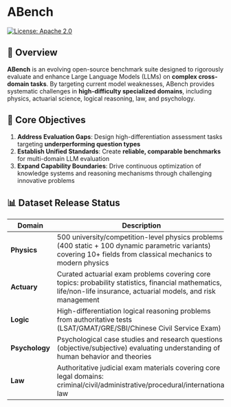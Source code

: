 # ABench
[![License: Apache 2.0](https://img.shields.io/badge/License-Apache%202.0-green.svg)](https://opensource.org/licenses/Apache-2.0)

## 🌟 Overview

**ABench** is an evolving open-source benchmark suite designed to rigorously evaluate and enhance Large Language Models (LLMs) on **complex cross-domain tasks**. By targeting current model weaknesses, ABench provides systematic challenges in **high-difficulty specialized domains**, including physics, actuarial science, logical reasoning, law, and psychology.

## 🎯 Core Objectives
1.  **Address Evaluation Gaps**: Design high-differentiation assessment tasks targeting **underperforming question types**
2.  **Establish Unified Standards**: Create **reliable, comparable benchmarks** for multi-domain LLM evaluation
3.  **Expand Capability Boundaries**: Drive continuous optimization of knowledge systems and reasoning mechanisms through challenging innovative problems

## 📊 Dataset Release Status

| Domain         | Description                                                                                                      | Status                             |
|----------------|------------------------------------------------------------------------------------------------------------------|------------------------------------|
| **Physics**    | 500 university/competition-level physics problems (400 static + 100 dynamic parametric variants) covering 10+ fields from classical mechanics to modern physics | [✅ Released](Physics/README.md)    |
| **Actuary**    | Curated actuarial exam problems covering core topics: probability statistics, financial mathematics, life/non-life insurance, actuarial models, and risk management | [✅ Released](Actuary/README.md)    |
| **Logic**      | High-differentiation logical reasoning problems from authoritative tests (LSAT/GMAT/GRE/SBI/Chinese Civil Service Exam) | [✅ Released](Logic/README.md)      |
| **Psychology** | Psychological case studies and research questions (objective/subjective) evaluating understanding of human behavior and theories | [✅ Released](Psychology/README.md) |
| **Law**        | Authoritative judicial exam materials covering core legal domains: criminal/civil/administrative/procedural/international law | [✅ Released](Law/README.md)       |

